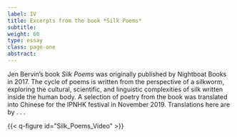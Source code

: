 ```yaml
---
label: IV
title: Excerpts from the book *Silk Poems*
subtitle:
weight: 60
type: essay
class: page-one
abstract:
---
```


Jen Bervin’s book *Silk Poems* was originally published by Nightboat Books in 2017. The cycle of poems is written from the perspective of a silkworm, exploring the cultural, scientific, and linguistic complexities of silk written inside the human body. A selection of poetry from the book was translated into Chinese for the IPNHK festival in November 2019. Translations here are by . . .


{{< q-figure id="Silk_Poems_Video" >}}
